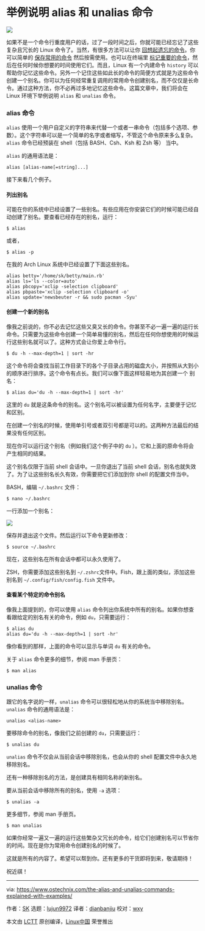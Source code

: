 举例说明 alias 和 unalias 命令
======

![](https://www.ostechnix.com/wp-content/uploads/2018/11/alias-command-720x340.png)

如果不是一个命令行重度用户的话，过了一段时间之后，你就可能已经忘记了这些复杂且冗长的 Linux 命令了。当然，有很多方法可以让你 [回想起遗忘的命令][1]。你可以简单的 [保存常用的命令][2] 然后按需使用。也可以在终端里 [标记重要的命令][3]，然后在任何时候你想要的时间使用它们。而且，Linux 有一个内建命令 `history` 可以帮助你记忆这些命令。另外一个记住这些如此长的命令的简便方式就是为这些命令创建一个别名。你可以为任何经常重复调用的常用命令创建别名，而不仅仅是长命令。通过这种方法，你不必再过多地记忆这些命令。这篇文章中，我们将会在 Linux 环境下举例说明 `alias` 和 `unalias` 命令。  

### alias 命令

`alias` 使用一个用户自定义的字符串来代替一个或者一串命令（包括多个选项、参数）。这个字符串可以是一个简单的名字或者缩写，不管这个命令原来多么复杂。`alias` 命令已经预装在 shell（包括 BASH、Csh、Ksh 和 Zsh 等） 当中。  

`alias` 的通用语法是：  

```
alias [alias-name[=string]...]
```

接下来看几个例子。   

#### 列出别名

可能在你的系统中已经设置了一些别名。有些应用在你安装它们的时候可能已经自动创建了别名。要查看已经存在的别名，运行：  

```
$ alias
```

或者，  

```
$ alias -p
```

在我的 Arch Linux  系统中已经设置了下面这些别名。  

```
alias betty='/home/sk/betty/main.rb'
alias ls='ls --color=auto'
alias pbcopy='xclip -selection clipboard'
alias pbpaste='xclip -selection clipboard -o'
alias update='newsbeuter -r && sudo pacman -Syu'
```

#### 创建一个新的别名

像我之前说的，你不必去记忆这些又臭又长的命令。你甚至不必一遍一遍的运行长命令。只需要为这些命令创建一个简单易懂的别名，然后在任何你想使用的时候运行这些别名就可以了。这种方式会让你爱上命令行。    

```
$ du -h --max-depth=1 | sort -hr
```

这个命令将会查找当前工作目录下的各个子目录占用的磁盘大小，并按照从大到小的顺序进行排序。这个命令有点长。我们可以像下面这样轻易地为其创建一个 别名：  

```
$ alias du='du -h --max-depth=1 | sort -hr'
```

这里的 `du` 就是这条命令的别名。这个别名可以被设置为任何名字，主要便于记忆和区别。  

在创建一个别名的时候，使用单引号或者双引号都是可以的。这两种方法最后的结果没有任何区别。  

现在你可以运行这个别名（例如我们这个例子中的 `du` ）。它和上面的原命令将会产生相同的结果。  

这个别名仅限于当前 shell 会话中。一旦你退出了当前 shell 会话，别名也就失效了。为了让这些别名长久有效，你需要把它们添加到你 shell 的配置文件当中。  

BASH，编辑 `~/.bashrc` 文件：  

```
$ nano ~/.bashrc
```

一行添加一个别名：  

![](https://www.ostechnix.com/wp-content/uploads/2018/11/alias.png)

保存并退出这个文件。然后运行以下命令更新修改：  

```
$ source ~/.bashrc
```

现在，这些别名在所有会话中都可以永久使用了。  

ZSH，你需要添加这些别名到 `~/.zshrc`文件中。Fish，跟上面的类似，添加这些别名到 `~/.config/fish/config.fish` 文件中。  

#### 查看某个特定的命令别名

像我上面提到的，你可以使用 `alias` 命令列出你系统中所有的别名。如果你想查看跟给定的别名有关的命令，例如 `du`，只需要运行：    

```
$ alias du
alias du='du -h --max-depth=1 | sort -hr'
```

像你看到的那样，上面的命令可以显示与单词 `du` 有关的命令。  

关于 `alias` 命令更多的细节，参阅 man 手册页：  

```
$ man alias
```

### unalias 命令

跟它的名字说的一样，`unalias` 命令可以很轻松地从你的系统当中移除别名。`unalias` 命令的通用语法是：  

```
unalias <alias-name>
```

要移除命令的别名，像我们之前创建的 `du`，只需要运行：  

```
$ unalias du
```

`unalias` 命令不仅会从当前会话中移除别名，也会从你的 shell 配置文件中永久地移除别名。  

还有一种移除别名的方法，是创建具有相同名称的新别名。  

要从当前会话中移除所有的别名，使用 `-a` 选项：  

```
$ unalias -a
```

更多细节，参阅 man 手册页。  

```
$ man unalias
```

如果你经常一遍又一遍的运行这些繁杂又冗长的命令，给它们创建别名可以节省你的时间。现在是你为常用命令创建别名的时候了。   

这就是所有的内容了。希望可以帮到你。还有更多的干货即将到来，敬请期待！  

祝近祺！  



--------------------------------------------------------------------------------

via: https://www.ostechnix.com/the-alias-and-unalias-commands-explained-with-examples/

作者：[SK][a]
选题：[lujun9972][b]
译者：[dianbanjiu](https://github.com/dianbanjiu)
校对：[wxy](https://github.com/wxy)

本文由 [LCTT](https://github.com/LCTT/TranslateProject) 原创编译，[Linux中国](https://linux.cn/) 荣誉推出

[a]: https://www.ostechnix.com/author/sk/
[b]: https://github.com/lujun9972
[1]: https://www.ostechnix.com/easily-recall-forgotten-linux-commands/
[2]: https://www.ostechnix.com/save-commands-terminal-use-demand/
[3]: https://www.ostechnix.com/bookmark-linux-commands-easier-repeated-invocation/
